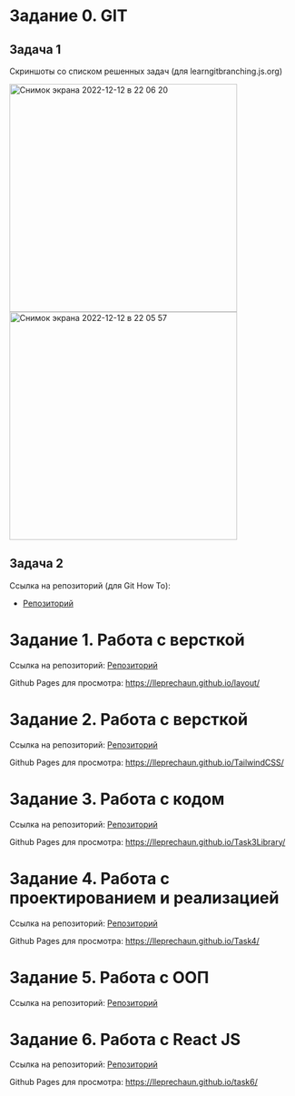 # Задание 0. GIT
Задача 1
--------------
Скриншоты со списком решенных задач (для learngitbranching.js.org)

<img width="401" alt="Снимок экрана 2022-12-12 в 22 06 20" src="https://user-images.githubusercontent.com/103368567/207160866-05596df0-ea1c-48c7-a66f-0537327ea9f1.png">

<img width="401" alt="Снимок экрана 2022-12-12 в 22 05 57" src="https://user-images.githubusercontent.com/103368567/207160883-466e8118-546b-48a0-a361-9b853e520478.png">

Задача 2
--------------
Ссылка на репозиторий (для Git How To):
- [Репозиторий](https://github.com/lleprechaun/GitHowTo)

# Задание 1. Работа с версткой
Ссылка на репозиторий:
[Репозиторий](https://github.com/lleprechaun/layout)

Github Pages для просмотра:
https://lleprechaun.github.io/layout/

# Задание 2. Работа с версткой
Ссылка на репозиторий:
[Репозиторий](https://github.com/lleprechaun/TailwindCSS)

Github Pages для просмотра:
https://lleprechaun.github.io/TailwindCSS/

# Задание 3. Работа с кодом
Ссылка на репозиторий:
[Репозиторий](https://github.com/lleprechaun/Task3Library)

Github Pages для просмотра:
https://lleprechaun.github.io/Task3Library/

# Задание 4. Работа с проектированием и реализацией
Ссылка на репозиторий:
[Репозиторий](https://github.com/lleprechaun/Task4)

Github Pages для просмотра:
https://lleprechaun.github.io/Task4/

# Задание 5. Работа с ООП
Ссылка на репозиторий:
[Репозиторий](https://github.com/lleprechaun/Task5)

# Задание 6. Работа с React JS
Ссылка на репозиторий:
[Репозиторий](https://github.com/lleprechaun/task6)

Github Pages для просмотра:
https://lleprechaun.github.io/task6/
